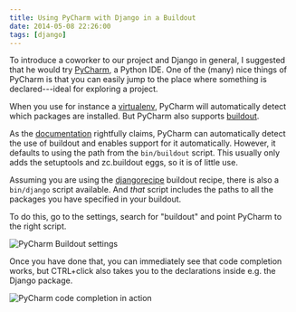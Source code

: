 ```yaml
---
title: Using PyCharm with Django in a Buildout
date: 2014-05-08 22:26:00
tags: [django]
---
```


To introduce a coworker to our project and Django in general, I
suggested that he would try
[PyCharm](http://www.jetbrains.com/pycharm/), a Python IDE. One of the
(many) nice things of PyCharm is that you can easily jump to the place
where something is declared---ideal for exploring a project.

When you use for instance a
[virtualenv](https://virtualenv.pypa.io/en/latest/), PyCharm will
automatically detect which packages are installed. But PyCharm also
supports [buildout](http://www.buildout.org/en/latest/).

As the
[documentation](http://www.jetbrains.com/pycharm/webhelp/buildout-support.html)
rightfully claims, PyCharm can automatically detect the use of
buildout and enables support for it automatically. However, it defaults
to using the path from the ``bin/buildout`` script. This usually only
adds the setuptools and zc.buildout eggs, so it is of little use.

Assuming you are using the
[djangorecipe](https://pypi.python.org/pypi/djangorecipe/1.7) buildout
recipe, there is also a ``bin/django`` script available. And *that*
script includes the paths to all the packages you have specified in
your buildout.

To do this, go to the settings, search for "buildout" and point
PyCharm to the right script.

![PyCharm Buildout settings](/images/pycharm-buildout-settings.png "PyCharm Buildout settings")

Once you have done that, you can immediately see that code completion
works, but CTRL+click also takes you to the declarations inside
e.g. the Django package.

![PyCharm code completion in action](/images/pycharm-buildout-completion.png "PyCharm code completion in action")
